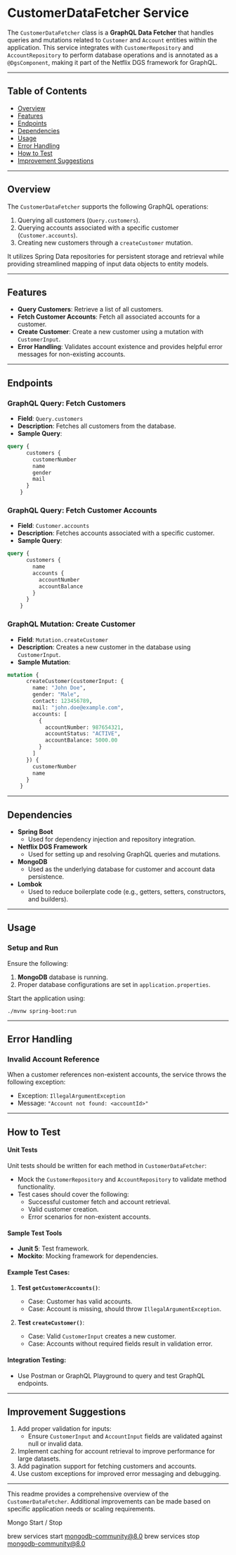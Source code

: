 

# CustomerDataFetcher Service 
The `CustomerDataFetcher` class is a **GraphQL Data Fetcher** that handles queries and mutations related to `Customer` and `Account` entities within the application. This service integrates with `CustomerRepository` and `AccountRepository` to perform database operations and is annotated as a `@DgsComponent`, making it part of the Netflix DGS framework for GraphQL.

---

## Table of Contents

- [Overview](#overview)
- [Features](#features)
- [Endpoints](#endpoints)
- [Dependencies](#dependencies)
- [Usage](#usage)
- [Error Handling](#error-handling)
- [How to Test](#how-to-test)
- [Improvement Suggestions](#improvement-suggestions)

---

## Overview

The `CustomerDataFetcher` supports the following GraphQL operations:
1. Querying all customers (`Query.customers`).
2. Querying accounts associated with a specific customer (`Customer.accounts`).
3. Creating new customers through a `createCustomer` mutation.

It utilizes Spring Data repositories for persistent storage and retrieval while providing streamlined mapping of input data objects to entity models.

---

## Features

- **Query Customers**: Retrieve a list of all customers.
- **Fetch Customer Accounts**: Fetch all associated accounts for a customer.
- **Create Customer**: Create a new customer using a mutation with `CustomerInput`.
- **Error Handling**: Validates account existence and provides helpful error messages for non-existing accounts.

---

## Endpoints

### GraphQL Query: Fetch Customers

- **Field**: `Query.customers`
- **Description**: Fetches all customers from the database.
- **Sample Query**:
```graphql
query {
      customers {
        customerNumber
        name
        gender
        mail
      }
    }
```

### GraphQL Query: Fetch Customer Accounts

- **Field**: `Customer.accounts`
- **Description**: Fetches accounts associated with a specific customer.
- **Sample Query**:
```graphql
query {
      customers {
        name
        accounts {
          accountNumber
          accountBalance
        }
      }
    }
```

### GraphQL Mutation: Create Customer

- **Field**: `Mutation.createCustomer`
- **Description**: Creates a new customer in the database using `CustomerInput`.
- **Sample Mutation**:
```graphql
mutation {
      createCustomer(customerInput: {
        name: "John Doe",
        gender: "Male",
        contact: 123456789,
        mail: "john.doe@example.com",
        accounts: [
          {
            accountNumber: 987654321,
            accountStatus: "ACTIVE",
            accountBalance: 5000.00
          }
        ]
      }) {
        customerNumber
        name
      }
    }
```

---

## Dependencies

- **Spring Boot**
  - Used for dependency injection and repository integration.
- **Netflix DGS Framework**
  - Used for setting up and resolving GraphQL queries and mutations.
- **MongoDB**
  - Used as the underlying database for customer and account data persistence.
- **Lombok**
  - Used to reduce boilerplate code (e.g., getters, setters, constructors, and builders).

---

## Usage

### Setup and Run

Ensure the following:
1. **MongoDB** database is running.
2. Proper database configurations are set in `application.properties`.

Start the application using:
```shell script
./mvnw spring-boot:run
```

---

## Error Handling

### Invalid Account Reference

When a customer references non-existent accounts, the service throws the following exception:
- Exception: `IllegalArgumentException`
- Message: `"Account not found: <accountId>"`

---

## How to Test

#### Unit Tests
Unit tests should be written for each method in `CustomerDataFetcher`:
- Mock the `CustomerRepository` and `AccountRepository` to validate method functionality.
- Test cases should cover the following:
  - Successful customer fetch and account retrieval.
  - Valid customer creation.
  - Error scenarios for non-existent accounts.

#### Sample Test Tools
- **Junit 5**: Test framework.
- **Mockito**: Mocking framework for dependencies.

#### Example Test Cases:
1. **Test `getCustomerAccounts()`**:
   - Case: Customer has valid accounts.
   - Case: Account is missing, should throw `IllegalArgumentException`.

2. **Test `createCustomer()`**:
   - Case: Valid `CustomerInput` creates a new customer.
   - Case: Accounts without required fields result in validation error.

#### Integration Testing:
- Use Postman or GraphQL Playground to query and test GraphQL endpoints.

---

## Improvement Suggestions

1. Add proper validation for inputs:
   - Ensure `CustomerInput` and `AccountInput` fields are validated against null or invalid data.
2. Implement caching for account retrieval to improve performance for large datasets.
3. Add pagination support for fetching customers and accounts.
4. Use custom exceptions for improved error messaging and debugging.

---

This readme provides a comprehensive overview of the `CustomerDataFetcher`. Additional improvements can be made based on specific application needs or scaling requirements.


Mongo Start / Stop

brew services start mongodb-community@8.0
brew services stop mongodb-community@8.0

